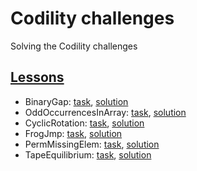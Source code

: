 # Codility challenges
Solving the Codility challenges

## [Lessons](https://app.codility.com/programmers/lessons)

- BinaryGap: [task](https://app.codility.com/programmers/lessons/1-iterations/binary_gap/), [solution]()
- OddOccurrencesInArray: [task](https://app.codility.com/programmers/lessons/2-arrays/odd_occurrences_in_array/), [solution]()
- CyclicRotation: [task](https://app.codility.com/programmers/lessons/2-arrays/cyclic_rotation/), [solution]()
- FrogJmp: [task](https://app.codility.com/programmers/lessons/3-time_complexity/frog_jmp/), [solution]()
- PermMissingElem: [task](https://app.codility.com/programmers/lessons/3-time_complexity/perm_missing_elem/), [solution](https://github.com/turovnd/codility-challenge/blob/master/solutions/PermMissingElem.js)
- TapeEquilibrium: [task](https://app.codility.com/programmers/lessons/3-time_complexity/tape_equilibrium/), [solution](https://github.com/turovnd/codility-challenge/blob/master/solutions/TapeEquilibrium.js)
